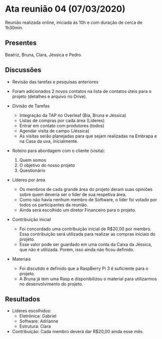 # Ata reunião 04 (07/03/2020)
Reunião realizada online, iniciada às 10h e com duração de cerca de 1h30min.

## Presentes

Beatriz, Bruna, Clara, Jéssica e Pedro.

## Discussões

* Revisão das tarefas e pesquisas anteriores 
* Foram adicionados 2 novos contatos na lista de contatos úteis para o projeto (detalhes e arquivo no Drive).
* Divisão de Tarefas 
    * Integração da TAP no Overleaf (Bia, Bruna e Jéssica) 
    * Listas de compras por cada área (Líderes) 
    * Entrar em contato com produtores (todos) 
    * Agendar visita de campo (Jéssica) 
    * As visitas serão planejadas para que sejam realizadas na Embrapa e na Casa da uva, inicialmente. 

* Roteiro para abordagem com o cliente (visita): 
    1. Quem somos 
    2. O objetivo do nosso projeto 
    3. Questionário 

* Líderes por área 

    * Os membros de cada grande área do projeto deram suas opiniões sobre quem deveria ser o líder de sua respetiva área. 
    * Como não havia nenhum membro de Software, o líder foi votado por todos os participantes da reunião. 
    * Ainda será escolhido um diretor Financeiro para o projeto. 

* Contribuição inicial 
    * Foi concordado uma contribuição inicial de R$20,00 por membro. Essa contribuição será utilizada para realizar as compras iniciais do projeto. 
    * Esse valor pode ser guardado em uma conta da Caixa da Jéssica, que não é utilizada. Porém, isso ainda não ficou definido. 
* Materiais 
    * Foi discutido e definido que a RaspBerry Pi 3 é suficiente para o projeto. 
    * A Bruna já tem uma Rasp e disponibilizou o material para utilizarmos no desenvolvimento do projeto. 

## Resultados

* Líderes escolhidos: 
    * Eletrônica: Gabriel 
    * Software: Adrianne 
    * Estrutura: Clara 
* Contribuição: Cada membro deverá dar R$20,00 ainda esse mês. 
 
